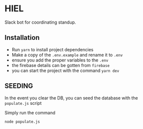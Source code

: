 # HIEL

Slack bot for coordinating standup.

## Installation

* Run `yarn` to install project dependencies
* Make a copy of the `.env.example` and rename it to `.env`
* ensure you add the proper variables to the `.env`
* the firebase details can be gotten from `firebase`
* you can start the project with the command `yarn dev`

## SEEDING

In the event you clear the DB, you can seed the database with the `populate.js` script

Simply run the command

```bash
node populate.js
```

